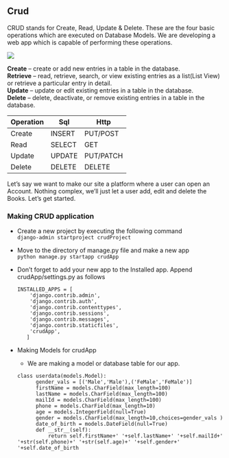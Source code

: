 ## Crud
CRUD stands for Create, Read, Update & Delete. These are the four basic operations which are executed on Database Models. We are developing a web app which is capable of performing these operations.


![](https://github.com/lavanya-Mercy/Crud/blob/master/curddd.jpg) 

**Create**   – create or add new entries in a table in the database. <br>
**Retrieve** – read, retrieve, search, or view existing entries as a list(List View) or retrieve a particular entry in detail.<br>
**Update**   – update or edit existing entries in a table in the database. <br>
**Delete**   – delete, deactivate, or remove existing entries in a table in the database. <br>

Operation|Sql|Http
----|----|----
Create|INSERT| PUT/POST
Read|SELECT|GET
Update|UPDATE|PUT/PATCH
Delete|DELETE|DELETE




Let’s say we want to make our site a platform where a user can open an Account. Nothing complex, we’ll just let a user add, edit and delete the Books. Let’s get started.

### Making CRUD application
* Create a new project by executing the following command <br>
  ```django-admin startproject crudProject```
* Move to the directory of manage.py file and make a new app <br>
  ```python manage.py startapp crudApp```
* Don’t forget to add your new app to the Installed app. Append crudApp/settings.py as follows <br>

  ```
  INSTALLED_APPS = [  
      'django.contrib.admin',  
      'django.contrib.auth',  
      'django.contrib.contenttypes',  
      'django.contrib.sessions',  
      'django.contrib.messages',  
      'django.contrib.staticfiles',  
      'crudApp',  
     ] 
  ```
  
* Making Models for crudApp
  * We are making a model or database table for our app.
  ```
  class userdata(models.Model):
        gender_vals = [('Male','Male'),('FeMale','FeMale')]
        firstName = models.CharField(max_length=100)
        lastName = models.CharField(max_length=100)
        mailId = models.CharField(max_length=100)
        phone = models.CharField(max_length=10)
        age = models.IntegerField(null=True)
        gender = models.CharField(max_length=10,choices=gender_vals )
        date_of_birth = models.DateField(null=True)		
        def __str__(self):
        	return self.firstName+' '+self.lastName+' '+self.mailId+' '+str(self.phone)+' '+str(self.age)+' '+self.gender+' '+self.date_of_birth
	```
  
  


